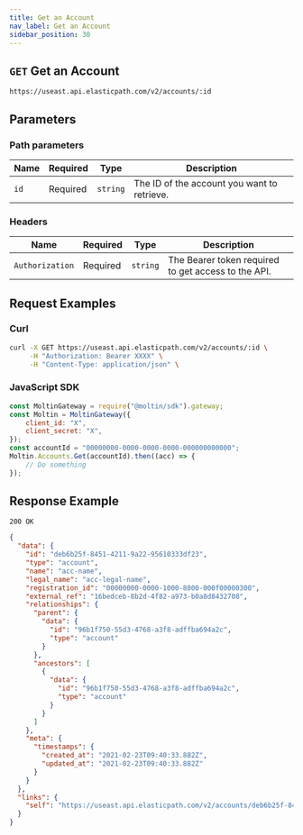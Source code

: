 ```yaml
---
title: Get an Account
nav_label: Get an Account
sidebar_position: 30
---
```


## `GET` Get an Account

```http
https://useast.api.elasticpath.com/v2/accounts/:id
```

## Parameters

### Path parameters

| Name | Required | Type     | Description                                 |
|------|----------|----------|---------------------------------------------|
| `id` | Required | `string` | The ID of the account you want to retrieve. |

### Headers

| Name            | Required | Type     | Description                                         |
|-----------------|----------|----------|-----------------------------------------------------|
| `Authorization` | Required | `string` | The Bearer token required to get access to the API. |

## Request Examples

### Curl

```bash
curl -X GET https://useast.api.elasticpath.com/v2/accounts/:id \
     -H "Authorization: Bearer XXXX" \
     -H "Content-Type: application/json" \
```

### JavaScript SDK

```javascript
const MoltinGateway = require("@moltin/sdk").gateway;
const Moltin = MoltinGateway({
    client_id: "X",
    client_secret: "X",
});
const accountId = "00000000-0000-0000-0000-000000000000";
Moltin.Accounts.Get(accountId).then((acc) => {
    // Do something
});
```

## Response Example

`200 OK`

```json
{
  "data": {
    "id": "deb6b25f-8451-4211-9a22-95610333df23",
    "type": "account",
    "name": "acc-name",
    "legal_name": "acc-legal-name",
    "registration_id": "00000000-0000-1000-8000-000f00000300",
    "external_ref": "16bedceb-8b2d-4f82-a973-b0a8d8432708",
    "relationships": {
      "parent": {
        "data": {
          "id": "96b1f750-55d3-4768-a3f8-adffba694a2c",
          "type": "account"
        }
      },
      "ancestors": [
        {
          "data": {
            "id": "96b1f750-55d3-4768-a3f8-adffba694a2c",
            "type": "account"
          }
        }
      ]
    },
    "meta": {
      "timestamps": {
        "created_at": "2021-02-23T09:40:33.882Z",
        "updated_at": "2021-02-23T09:40:33.882Z"
      }
    }
  },
  "links": {
    "self": "https://useast.api.elasticpath.com/v2/accounts/deb6b25f-8451-4211-9a22-95610333df23"
  }
}
```

